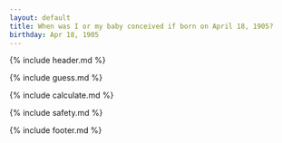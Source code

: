 ```yaml
---
layout: default
title: When was I or my baby conceived if born on April 18, 1905?
birthday: Apr 18, 1905
---
```


{% include header.md %}

{% include guess.md %}

{% include calculate.md %}

{% include safety.md %}

{% include footer.md %}



